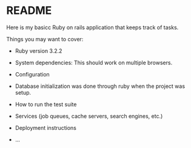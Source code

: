 # README

Here is my basicc Ruby on rails application that keeps track of tasks. 

Things you may want to cover:

* Ruby version 3.2.2

* System dependencies: This should work on multiple browsers. 

* Configuration

* Database initialization was done through ruby when the project was setup.

* How to run the test suite

* Services (job queues, cache servers, search engines, etc.)

* Deployment instructions

* ...
